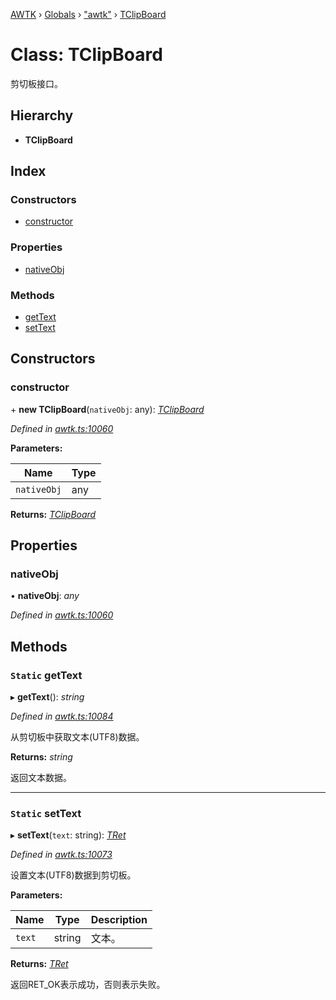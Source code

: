 [AWTK](../README.md) › [Globals](../globals.md) › ["awtk"](../modules/_awtk_.md) › [TClipBoard](_awtk_.tclipboard.md)

# Class: TClipBoard

剪切板接口。

## Hierarchy

* **TClipBoard**

## Index

### Constructors

* [constructor](_awtk_.tclipboard.md#constructor)

### Properties

* [nativeObj](_awtk_.tclipboard.md#nativeobj)

### Methods

* [getText](_awtk_.tclipboard.md#static-gettext)
* [setText](_awtk_.tclipboard.md#static-settext)

## Constructors

###  constructor

\+ **new TClipBoard**(`nativeObj`: any): *[TClipBoard](_awtk_.tclipboard.md)*

*Defined in [awtk.ts:10060](https://github.com/zlgopen/awtk-binding/blob/b368e0d/tools/code_gen/js/output/awtk.ts#L10060)*

**Parameters:**

Name | Type |
------ | ------ |
`nativeObj` | any |

**Returns:** *[TClipBoard](_awtk_.tclipboard.md)*

## Properties

###  nativeObj

• **nativeObj**: *any*

*Defined in [awtk.ts:10060](https://github.com/zlgopen/awtk-binding/blob/b368e0d/tools/code_gen/js/output/awtk.ts#L10060)*

## Methods

### `Static` getText

▸ **getText**(): *string*

*Defined in [awtk.ts:10084](https://github.com/zlgopen/awtk-binding/blob/b368e0d/tools/code_gen/js/output/awtk.ts#L10084)*

从剪切板中获取文本(UTF8)数据。

**Returns:** *string*

返回文本数据。

___

### `Static` setText

▸ **setText**(`text`: string): *[TRet](../enums/_awtk_.tret.md)*

*Defined in [awtk.ts:10073](https://github.com/zlgopen/awtk-binding/blob/b368e0d/tools/code_gen/js/output/awtk.ts#L10073)*

设置文本(UTF8)数据到剪切板。

**Parameters:**

Name | Type | Description |
------ | ------ | ------ |
`text` | string | 文本。  |

**Returns:** *[TRet](../enums/_awtk_.tret.md)*

返回RET_OK表示成功，否则表示失败。
